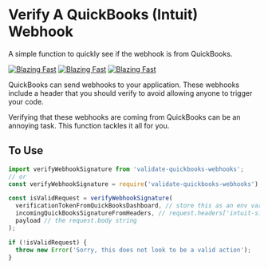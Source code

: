 # Verify A QuickBooks (Intuit) Webhook

A simple function to quickly see if the webhook is from QuickBooks.

[![Blazing Fast](https://badgen.now.sh/badge/speed/blazing%20%F0%9F%94%A5/green)](https://www.npmjs.com/package/better-file-downloads) [![Blazing Fast](https://badgen.now.sh/badge/speed/blazing%20%F0%9F%94%A5/green)](https://www.npmjs.com/package/better-file-downloads) [![Blazing Fast](https://badgen.now.sh/badge/speed/blazing%20%F0%9F%94%A5/green)](https://www.npmjs.com/package/better-file-downloads)

QuickBooks can send webhooks to your application. These webhooks include a header that you should verify to avoid allowing anyone to trigger your code.

Verifying that these webhooks are coming from QuickBooks can be an annoying task. This function tackles it all for you.

## To Use

```js
import verifyWebhookSignature from 'validate-quickbooks-webhooks';
// or
const verifyWebhookSignature = require('validate-quickbooks-webhooks');

const isValidRequest = verifyWebhookSignature(
  verificationTokenFromQuickBooksDashboard, // store this as an env variable or something. You get it from the QB dashboard
  incomingQuickBooksSignatureFromHeaders, // request.headers['intuit-signature'];
  payload // the request.body string
);

if (!isValidRequest) {
  throw new Error('Sorry, this does not look to be a valid action');
}
```
